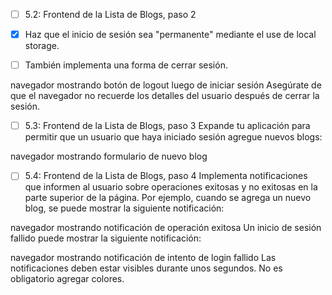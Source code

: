 - [ ] 5.2: Frontend de la Lista de Blogs, paso 2

- [x] Haz que el inicio de sesión sea "permanente" mediante el use de local storage.
- [ ] También implementa una forma de cerrar sesión.

navegador mostrando botón de logout luego de iniciar sesión
Asegúrate de que el navegador no recuerde los detalles del usuario después de cerrar la sesión.

- [ ] 5.3: Frontend de la Lista de Blogs, paso 3
      Expande tu aplicación para permitir que un usuario que haya iniciado sesión agregue nuevos blogs:

navegador mostrando formulario de nuevo blog

- [ ] 5.4: Frontend de la Lista de Blogs, paso 4
      Implementa notificaciones que informen al usuario sobre operaciones exitosas y no exitosas en la parte superior de la página. Por ejemplo, cuando se agrega un nuevo blog, se puede mostrar la siguiente notificación:

navegador mostrando notificación de operación exitosa
Un inicio de sesión fallido puede mostrar la siguiente notificación:

navegador mostrando notificación de intento de login fallido
Las notificaciones deben estar visibles durante unos segundos. No es obligatorio agregar colores.
